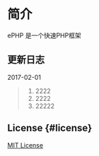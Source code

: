 # 简介

ePHP 是一个快速PHP框架

## 更新日志

2017-02-01

> 1. 2222
> 2. 2222
> 3. 22222



## License {#license}

[MIT License](https://opensource.org/licenses/MIT)

